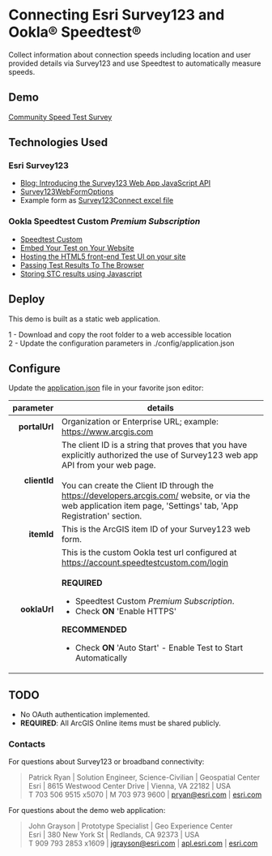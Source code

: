 # Connecting Esri Survey123 and Ookla® Speedtest®
 
Collect information about connection speeds including location and user provided details via Survey123 and use Speedtest to automatically measure speeds.   

## Demo
[Community Speed Test Survey](https://apl.bd.esri.com/apl1/DataCollection/Survey123Speedtest/index.html)

## Technologies Used

### Esri Survey123
- [Blog: Introducing the Survey123 Web App JavaScript API](https://community.esri.com/t5/arcgis-survey123-blog/introducing-the-survey123-web-app-javascript-api/ba-p/896667)
- [Survey123WebFormOptions](https://developers.arcgis.com/survey123/api-reference/web-app/Survey123WebFormOptions)
- Example form as [Survey123Connect excel file](https://github.com/jgrayson-apl/OoklaSpeedtest/blob/master/assets/APL_Ookla_Survey.xlsx)

### Ookla Speedtest Custom *Premium Subscription*
- [Speedtest Custom](https://www.ookla.com/speedtest-custom)
- [Embed Your Test on Your Website](https://support.ookla.com/hc/en-us/articles/115003370267-Embed-Your-Test-on-Your-Website)
- [Hosting the HTML5 front-end Test UI on your site](https://support.ookla.com/hc/en-us/articles/115001660712-Hosting-the-HTML5-front-end-Test-UI-on-your-site)
- [Passing Test Results To The Browser](https://support.ookla.com/hc/en-us/articles/115005319507-Passing-Test-Results-To-The-Browser)
- [Storing STC results using Javascript](https://support.ookla.com/hc/en-us/articles/360000725112)

## Deploy

This demo is built as a static web application.

1 - Download and copy the root folder to a web accessible location\
2 - Update the configuration parameters in ./config/application.json 

## Configure

Update the [application.json](https://github.com/jgrayson-apl/OoklaSpeedtest/blob/master/config/application.json) file in your favorite json editor:

| parameter | details |
| ---: | --- |
| **portalUrl** | Organization or Enterprise URL; example: https://www.arcgis.com |
| **clientId**  | The client ID is a string that proves that you have explicitly authorized the use of Survey123 web app API from your web page.<br><br>You can create the Client ID through the https://developers.arcgis.com/ website, or via the web application item page, 'Settings' tab, 'App Registration' section.|
| **itemId**    | This is the ArcGIS item ID of your Survey123 web form. |
| **ooklaUrl**  | This is the custom Ookla test url configured at https://account.speedtestcustom.com/login <br><br>**REQUIRED**<ul><li>Speedtest Custom *Premium Subscription*.</li><li>Check **ON** 'Enable HTTPS'</li></ul>**RECOMMENDED**<ul><li>Check **ON** 'Auto Start' - Enable Test to Start Automatically</li></ul>|

## TODO
- No OAuth authentication implemented.
- **REQUIRED**: All ArcGIS Online items must be shared publicly.

### Contacts

For questions about Survey123 or broadband connectivity:
> Patrick Ryan | Solution Engineer, Science-Civilian | Geospatial Center\
> Esri | 8615 Westwood Center Drive | Vienna, VA 22182 | USA\
> T 703 506 9515 x5070 | M 703 973 9600 | [pryan@esri.com](mailto:pryan@esri.com?subject=OoklaSpeedtest%20on%20GitHub&body=Hi%20Patrick,%0A%20%20I%20have%20a%20quesiton%20about%20the%20OOKLA%20Speed%20Test%20demo.) | [esri.com](https://www.esri.com)

 
For questions about the demo web application:
> John Grayson | Prototype Specialist | Geo Experience Center\
> Esri | 380 New York St | Redlands, CA 92373 | USA\
> T 909 793 2853 x1609 | [jgrayson@esri.com](mailto:jgrayson@esri.com?subject=OoklaSpeedtest%20on%20GitHub&body=Hi%20John,%0A%20%20I%20have%20a%20quesiton%20about%20the%20OOKLA%20Speed%20Test%20demo.) | [apl.esri.com](https://apl.esri.com) | [esri.com](https://www.esri.com)
